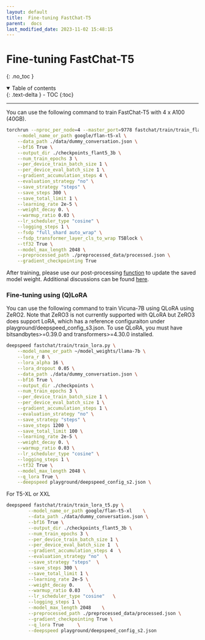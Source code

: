 ```yaml
---
layout: default
title:  Fine-tuning FastChat-T5
parent:  docs
last_modified_date: 2023-11-02 15:48:15
---
```

# Fine-tuning FastChat-T5
{: .no_toc }

<details open markdown="block">
  <summary>
    Table of contents
  </summary>
  {: .text-delta }
- TOC
{:toc}
</details>

---

You can use the following command to train FastChat-T5 with 4 x A100 (40GB).
```bash
torchrun --nproc_per_node=4 --master_port=9778 fastchat/train/train_flant5.py \
    --model_name_or_path google/flan-t5-xl \
    --data_path ./data/dummy_conversation.json \
    --bf16 True \
    --output_dir ./checkpoints_flant5_3b \
    --num_train_epochs 3 \
    --per_device_train_batch_size 1 \
    --per_device_eval_batch_size 1 \
    --gradient_accumulation_steps 4 \
    --evaluation_strategy "no" \
    --save_strategy "steps" \
    --save_steps 300 \
    --save_total_limit 1 \
    --learning_rate 2e-5 \
    --weight_decay 0. \
    --warmup_ratio 0.03 \
    --lr_scheduler_type "cosine" \
    --logging_steps 1 \
    --fsdp "full_shard auto_wrap" \
    --fsdp_transformer_layer_cls_to_wrap T5Block \
    --tf32 True \
    --model_max_length 2048 \
    --preprocessed_path ./preprocessed_data/processed.json \
    --gradient_checkpointing True 
```

After training, please use our post-processing [function](https://github.com/lm-sys/FastChat/blob/55051ad0f23fef5eeecbda14a2e3e128ffcb2a98/fastchat/utils.py#L166-L185) to update the saved model weight. Additional discussions can be found [here](https://github.com/lm-sys/FastChat/issues/643).

### Fine-tuning using (Q)LoRA

You can use the following command to train Vicuna-7B using QLoRA using ZeRO2. Note that ZeRO3 is not currently supported with QLoRA but ZeRO3 does support LoRA, which has a reference configuraiton under playground/deepspeed_config_s3.json. To use QLoRA, you must have bitsandbytes>=0.39.0 and transformers>=4.30.0 installed.

```bash
deepspeed fastchat/train/train_lora.py \
    --model_name_or_path ~/model_weights/llama-7b \
    --lora_r 8 \
    --lora_alpha 16 \
    --lora_dropout 0.05 \
    --data_path ./data/dummy_conversation.json \
    --bf16 True \
    --output_dir ./checkpoints \
    --num_train_epochs 3 \
    --per_device_train_batch_size 1 \
    --per_device_eval_batch_size 1 \
    --gradient_accumulation_steps 1 \
    --evaluation_strategy "no" \
    --save_strategy "steps" \
    --save_steps 1200 \
    --save_total_limit 100 \
    --learning_rate 2e-5 \
    --weight_decay 0. \
    --warmup_ratio 0.03 \
    --lr_scheduler_type "cosine" \
    --logging_steps 1 \
    --tf32 True \
    --model_max_length 2048 \
    --q_lora True \
    --deepspeed playground/deepspeed_config_s2.json \
```

For T5-XL or XXL

```bash
deepspeed fastchat/train/train_lora_t5.py \
        --model_name_or_path google/flan-t5-xl    \
        --data_path ./data/dummy_conversation.json \
        --bf16 True \
        --output_dir ./checkpoints_flant5_3b \
        --num_train_epochs 3 \
        --per_device_train_batch_size 1 \
        --per_device_eval_batch_size 1  \
        --gradient_accumulation_steps 4  \
        --evaluation_strategy "no"  \
        --save_strategy "steps"  \
        --save_steps 300 \
        --save_total_limit 1 \
        --learning_rate 2e-5 \
        --weight_decay 0.     \
        --warmup_ratio 0.03    \
        --lr_scheduler_type "cosine"   \
        --logging_steps 1 \
        --model_max_length 2048    \
        --preprocessed_path ./preprocessed_data/processed.json \
        --gradient_checkpointing True \
        --q_lora True     \
        --deepspeed playground/deepspeed_config_s2.json
        
```


